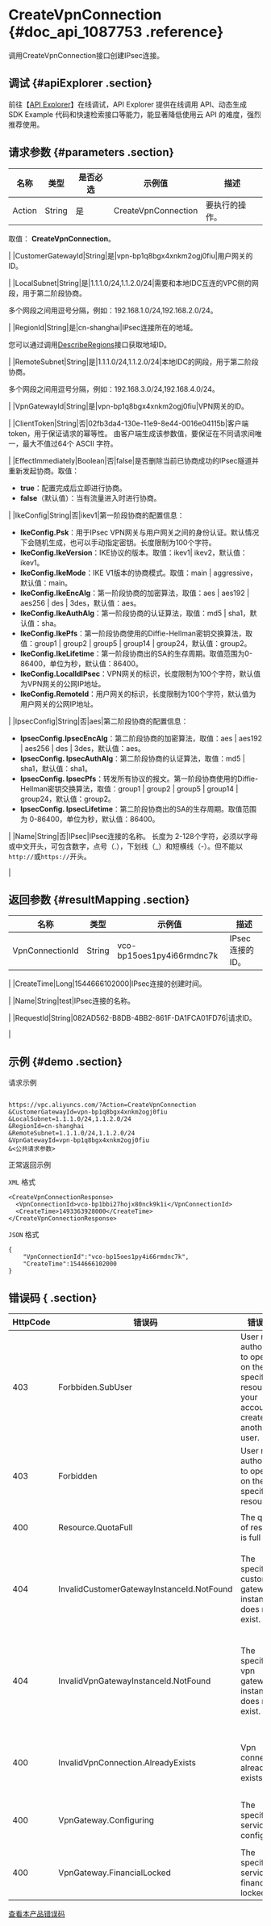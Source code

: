 # CreateVpnConnection {#doc_api_1087753 .reference}

调用CreateVpnConnection接口创建IPsec连接。

## 调试 {#apiExplorer .section}

前往【[API Explorer](https://api.aliyun.com/#product=Vpc&api=CreateVpnConnection)】在线调试，API Explorer 提供在线调用 API、动态生成 SDK Example 代码和快速检索接口等能力，能显著降低使用云 API 的难度，强烈推荐使用。

## 请求参数 {#parameters .section}

|名称|类型|是否必选|示例值|描述|
|--|--|----|---|--|
|Action|String|是|CreateVpnConnection|要执行的操作。

 取值： **CreateVpnConnection**。

 |
|CustomerGatewayId|String|是|vpn-bp1q8bgx4xnkm2ogj0fiu|用户网关的ID。

 |
|LocalSubnet|String|是|1.1.1.0/24,1.1.2.0/24|需要和本地IDC互连的VPC侧的网段，用于第二阶段协商。

 多个网段之间用逗号分隔，例如：192.168.1.0/24,192.168.2.0/24。

 |
|RegionId|String|是|cn-shanghai|IPsec连接所在的地域。

 您可以通过调用[DescribeRegions](~~36063~~)接口获取地域ID。

 |
|RemoteSubnet|String|是|1.1.1.0/24,1.1.2.0/24|本地IDC的网段，用于第二阶段协商。

 多个网段之间用逗号分隔，例如：192.168.3.0/24,192.168.4.0/24。

 |
|VpnGatewayId|String|是|vpn-bp1q8bgx4xnkm2ogj0fiu|VPN网关的ID。

 |
|ClientToken|String|否|02fb3da4-130e-11e9-8e44-0016e04115b|客户端token，用于保证请求的幂等性。 由客户端生成该参数值，要保证在不同请求间唯一，最大不值过64个 ASCII 字符。

 |
|EffectImmediately|Boolean|否|false|是否删除当前已协商成功的IPsec隧道并重新发起协商。取值：

 -   **true**：配置完成后立即进行协商。
-   **false**（默认值）：当有流量进入时进行协商。

 |
|IkeConfig|String|否|ikev1|第一阶段协商的配置信息：

 -   **IkeConfig.Psk**：用于IPsec VPN网关与用户网关之间的身份认证。默认情况下会随机生成，也可以手动指定密钥。长度限制为100个字符。
-   **IkeConfig.IkeVersion**：IKE协议的版本。取值：ikev1| ikev2，默认值：ikev1。
-   **IkeConfig.IkeMode**：IKE V1版本的协商模式。取值：main | aggressive，默认值：main。
-   **IkeConfig.IkeEncAlg**：第一阶段协商的加密算法，取值：aes | aes192 | aes256 | des | 3des，默认值：aes。
-   **IkeConfig.IkeAuthAlg**：第一阶段协商的认证算法，取值：md5 | sha1，默认值：sha。
-   **IkeConfig.IkePfs**：第一阶段协商使用的Diffie-Hellman密钥交换算法，取值：group1 | group2 | group5 | group14 | group24，默认值：group2。
-   **IkeConfig.IkeLifetime**：第一阶段协商出的SA的生存周期。取值范围为0-86400，单位为秒，默认值：86400。
-   **IkeConfig.LocalIdIPsec**：VPN网关的标识，长度限制为100个字符，默认值为VPN网关的公网IP地址。
-   **IkeConfig.RemoteId**：用户网关的标识，长度限制为100个字符，默认值为用户网关的公网IP地址。

 |
|IpsecConfig|String|否|aes|第二阶段协商的配置信息：

 -   **IpsecConfig.IpsecEncAlg**：第二阶段协商的加密算法，取值：aes | aes192 | aes256 | des | 3des，默认值：aes。
-   **IpsecConfig. IpsecAuthAlg**：第二阶段协商的认证算法，取值：md5 | sha1，默认值：sha1。
-   **IpsecConfig. IpsecPfs**：转发所有协议的报文。第一阶段协商使用的Diffie-Hellman密钥交换算法，取值：group1 | group2 | group5 | group14 | group24，默认值：group2。
-   **IpsecConfig. IpsecLifetime**：第二阶段协商出的SA的生存周期。取值范围为 0-86400，单位为秒，默认值：86400。

 |
|Name|String|否|IPsec|IPsec连接的名称。 长度为 2-128个字符，必须以字母或中文开头，可包含数字，点号（.），下划线（\_）和短横线（-）。但不能以`http://`或`https://`开头。

 |

## 返回参数 {#resultMapping .section}

|名称|类型|示例值|描述|
|--|--|---|--|
|VpnConnectionId|String|vco-bp15oes1py4i66rmdnc7k|IPsec连接的ID。

 |
|CreateTime|Long|1544666102000|IPsec连接的创建时间。

 |
|Name|String|test|IPsec连接的名称。

 |
|RequestId|String|082AD562-B8DB-4BB2-861F-DA1FCA01FD76|请求ID。

 |

## 示例 {#demo .section}

请求示例

``` {#request_demo}

https://vpc.aliyuncs.com/?Action=CreateVpnConnection
&CustomerGatewayId=vpn-bp1q8bgx4xnkm2ogj0fiu
&LocalSubnet=1.1.1.0/24,1.1.2.0/24
&RegionId=cn-shanghai
&RemoteSubnet=1.1.1.0/24,1.1.2.0/24
&VpnGatewayId=vpn-bp1q8bgx4xnkm2ogj0fiu
&<公共请求参数>

```

正常返回示例

`XML` 格式

``` {#xml_return_success_demo}
<CreateVpnConnectionResponse>
  <VpnConnectionId>vco-bp1bbi27hojx80nck9k1i</VpnConnectionId>
  <CreateTime>1493363928000</CreateTime>
</CreateVpnConnectionResponse>

```

`JSON` 格式

``` {#json_return_success_demo}
{
	"VpnConnectionId":"vco-bp15oes1py4i66rmdnc7k",
	"CreateTime":1544666102000
}
```

## 错误码 { .section}

|HttpCode|错误码|错误信息|描述|
|--------|---|----|--|
|403|Forbbiden.SubUser|User not authorized to operate on the specified resource as your account is created by another user.|您没有权限操作该资源，请您申请操作权限后再试。|
|403|Forbidden|User not authorized to operate on the specified resource.|您没有权限操作指定资源，请提交工单咨询。|
|400|Resource.QuotaFull|The quota of resource is full|资源配额已达上限。|
|404|InvalidCustomerGatewayInstanceId.NotFound|The specified customer gateway instance id does not exist.|指定的 Instance 不存在，请您检查 Instance 是否正确。|
|404|InvalidVpnGatewayInstanceId.NotFound|The specified vpn gateway instance id does not exist.|指定的 VPN 网关不存在，请您检查 VPN 网关是否正确。|
|400|InvalidVpnConnection.AlreadyExists|Vpn connection already exists.|VPN 连接已经存在，不用再次添加。|
|400|VpnGateway.Configuring|The specified service is configuring.|服务正在配置中，请您稍后再试。|
|400|VpnGateway.FinancialLocked|The specified service is financial locked.|该服务已欠费，请您先充值再操作。|

[查看本产品错误码](https://error-center.aliyun.com/status/product/Vpc)

